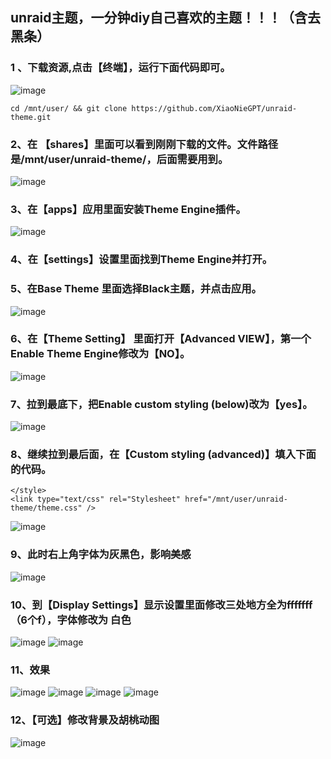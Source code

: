 ## unraid主题，一分钟diy自己喜欢的主题！！！（含去黑条）
### 1 、下载资源,点击【终端】，运行下面代码即可。
![image](https://github.com/XiaoNieGPT/unraid-theme/assets/22927944/0a5224a5-f3fe-4ba5-977b-acb1ef767628)
```
cd /mnt/user/ && git clone https://github.com/XiaoNieGPT/unraid-theme.git
```
### 2、在 【shares】里面可以看到刚刚下载的文件。文件路径是/mnt/user/unraid-theme/，后面需要用到。
![image](https://github.com/XiaoNieGPT/unraid-theme/assets/22927944/a7a15b1a-8bca-4d52-9916-aecdb78c4917)
### 3、在【apps】应用里面安装Theme Engine插件。
![image](https://github.com/XiaoNieGPT/unraid-theme/assets/22927944/a1e8b844-c4b3-46a3-ae5d-e72bb94b4b49)
### 4、在【settings】设置里面找到Theme Engine并打开。
### 5、在Base Theme 里面选择Black主题，并点击应用。
![image](https://github.com/XiaoNieGPT/unraid-theme/assets/22927944/49d0edb8-68e5-45aa-a6c9-e75ee2150661)
### 6、在【Theme Setting】 里面打开【Advanced VIEW】，第一个Enable Theme Engine修改为【NO】。
![image](https://github.com/XiaoNieGPT/unraid-theme/assets/22927944/37ea54ba-b8d6-4438-bda8-c7284b1f0a9d)
### 7、拉到最底下，把Enable custom styling (below)改为【yes】。
![image](https://github.com/XiaoNieGPT/unraid-theme/assets/22927944/e8f31b42-20aa-4027-8aca-140a53495091)
### 8、继续拉到最后面，在【Custom styling (advanced)】填入下面的代码。
```
</style>
<link type="text/css" rel="Stylesheet" href="/mnt/user/unraid-theme/theme.css" />
```
![image](https://github.com/XiaoNieGPT/unraid-theme/assets/22927944/9f928eae-adfd-4a3d-b263-3f805d3188c6)
### 9、此时右上角字体为灰黑色，影响美感
![image](https://github.com/XiaoNieGPT/unraid-theme/assets/22927944/997b0410-ed11-4f2a-904e-de173039e39d)
### 10、到【Display Settings】显示设置里面修改三处地方全为fffffff（6个f），字体修改为 白色
![image](https://github.com/XiaoNieGPT/unraid-theme/assets/22927944/c8cb849c-c8b6-4253-9b3d-f8ab6939d4b2)
![image](https://github.com/XiaoNieGPT/unraid-theme/assets/22927944/3a7a9aba-4b02-4736-b5d2-bf582bc545bd)
### 11、效果 
![image](https://github.com/XiaoNieGPT/unraid-theme/assets/22927944/3fa1137f-f6ed-4e71-b2a9-1c5e73ed940a)
![image](https://github.com/XiaoNieGPT/unraid-theme/assets/22927944/ca584cc6-2c63-4051-8da0-4a6b884c4b23)
![image](https://github.com/XiaoNieGPT/unraid-theme/assets/22927944/86183a2f-bdb0-4a8f-b90b-5ed6bdbe3109)
![image](https://github.com/XiaoNieGPT/unraid-theme/assets/22927944/bce43985-c5cd-476b-ac9d-d72d74623ac1)
### 12、【可选】修改背景及胡桃动图
![image](https://github.com/XiaoNieGPT/unraid-theme/assets/22927944/dcd4a040-0c3b-4235-9f13-b407c5ea91ea)






